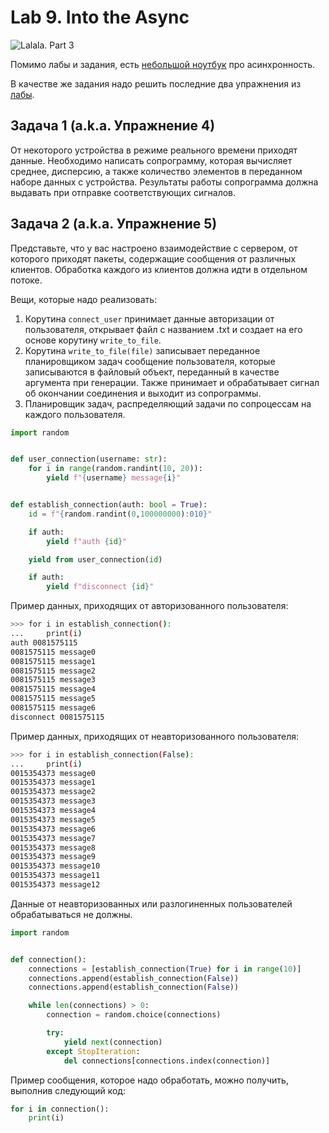 # Lab 9. Into the Async


![](https://media.giphy.com/media/bZADBEMYl3AiNlYngs/giphy.gif "Lalala. Part 3")






Помимо лабы и задания, есть [небольшой ноутбук](./demo/Coroutines-Into-the-Async.ipynb) про асинхронность.

В качестве же задания надо решить последние два упражнения из [лабы](http://cs.mipt.ru/advanced_python/lessons/lab09.html).

## Задача 1 (a.k.a. Упражнение 4)

От некоторого устройства в режиме реального времени приходят данные.
Необходимо написать сопрограмму, которая вычисляет среднее, дисперсию, а также количество элементов в переданном наборе данных с устройства.
Результаты работы сопрограмма должна выдавать при отправке соответствующих сигналов.

## Задача 2 (a.k.a. Упражнение 5)

Представьте, что у вас настроено взаимодействие с сервером, от которого приходят пакеты, содержащие сообщения от различных клиентов. Обработка каждого из клиентов должна идти в отдельном потоке.

Вещи, которые надо реализовать:

1. Корутина `connect_user` принимает данные авторизации от пользователя, открывает файл с названием .txt и создает на его основе корутину `write_to_file`.
2. Корутина `write_to_file(file)` записывает переданное планировщиком задач сообщение пользователя, которые записываются в файловый объект, переданный в качестве аргумента при генерации. Также принимает и обрабатывает сигнал об окончании соединения и выходит из сопрограммы.
3. Планировщик задач, распределяющий задачи по сопроцессам на каждого пользователя.

```python
import random


def user_connection(username: str):
    for i in range(random.randint(10, 20)):
        yield f"{username} message{i}"


def establish_connection(auth: bool = True):
    id = f"{random.randint(0,100000000):010}"

    if auth:
        yield f"auth {id}"

    yield from user_connection(id)

    if auth:
        yield f"disconnect {id}"
```

Пример данных, приходящих от авторизованного пользователя:

```bash
>>> for i in establish_connection():
...     print(i)
auth 0081575115
0081575115 message0
0081575115 message1
0081575115 message2
0081575115 message3
0081575115 message4
0081575115 message5
0081575115 message6
disconnect 0081575115
```

Пример данных, приходящих от неавторизованного пользователя:

```bash
>>> for i in establish_connection(False):
...     print(i)
0015354373 message0
0015354373 message1
0015354373 message2
0015354373 message3
0015354373 message4
0015354373 message5
0015354373 message6
0015354373 message7
0015354373 message8
0015354373 message9
0015354373 message10
0015354373 message11
0015354373 message12
```

Данные от неавторизованных или разлогиненных пользователей обрабатываться не должны.

```python
import random


def connection():
    connections = [establish_connection(True) for i in range(10)]
    connections.append(establish_connection(False))
    connections.append(establish_connection(False))

    while len(connections) > 0:
        connection = random.choice(connections)

        try:
            yield next(connection)
        except StopIteration:
            del connections[connections.index(connection)]
```

Пример сообщения, которое надо обработать, можно получить, выполнив следующий код:

```python
for i in connection():
    print(i)
```
